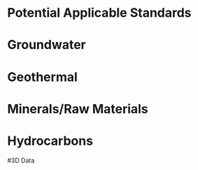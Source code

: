 # Potential Applicable Standards

# Groundwater

# Geothermal

# Minerals/Raw Materials

# Hydrocarbons

#3D Data
